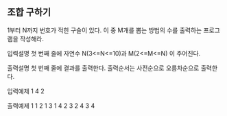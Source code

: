 ## 조합 구하기

1부터 N까지 번호가 적힌 구슬이 있다.
이 중 M개를 뽑는 방법의 수를 출력하는 프로그램을 작성해라.

입력설명
첫 번째 줄에 자연수 N(3<=N<=10)과 M(2<=M<=N) 이 주어진다.

출력설명
첫 번째 줄에 결과를 출력한다.
출력순서는 사전순으로 오름차순으로 출력한다.

입력예제 1
4 2

출력예제 1
1 2
1 3
1 4
2 3
2 4
3 4
